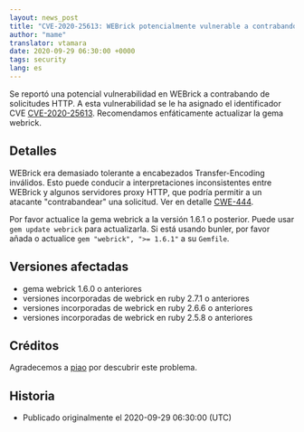```yaml
---
layout: news_post
title: "CVE-2020-25613: WEBrick potencialmente vulnerable a contrabando de solicitudes HTTP"
author: "mame"
translator: vtamara
date: 2020-09-29 06:30:00 +0000
tags: security
lang: es
---
```


Se reportó una potencial vulnerabilidad en WEBrick a contrabando de solicitudes
HTTP.  A esta vulnerabilidad se le ha asignado el identificador CVE
[CVE-2020-25613](https://cve.mitre.org/cgi-bin/cvename.cgi?name=CVE-2020-25613).
Recomendamos enfáticamente actualizar la gema webrick.

## Detalles

WEBrick era demasiado tolerante a encabezados Transfer-Encoding inválidos.
Esto puede conducir a interpretaciones inconsistentes entre WEBrick y algunos
servidores proxy HTTP, que podría permitir a un atacante "contrabandear" una
solicitud.  Ver en detalle
[CWE-444](https://cwe.mitre.org/data/definitions/444.html).

Por favor actualice la gema webrick a la versión 1.6.1 o posterior.
Puede usar `gem update webrick` para actualizarla. Si está usando
bunler, por favor añada o actualice `gem "webrick", ">= 1.6.1"` a su
`Gemfile`.

## Versiones afectadas

* gema webrick 1.6.0 o anteriores
* versiones incorporadas de webrick en ruby 2.7.1 o anteriores
* versiones incorporadas de webrick en ruby 2.6.6 o anteriores
* versiones incorporadas de webrick en ruby 2.5.8 o anteriores

## Créditos

Agradecemos a [piao](https://hackerone.com/piao) por descubrir este problema.

## Historia

* Publicado originalmente el 2020-09-29 06:30:00 (UTC)
